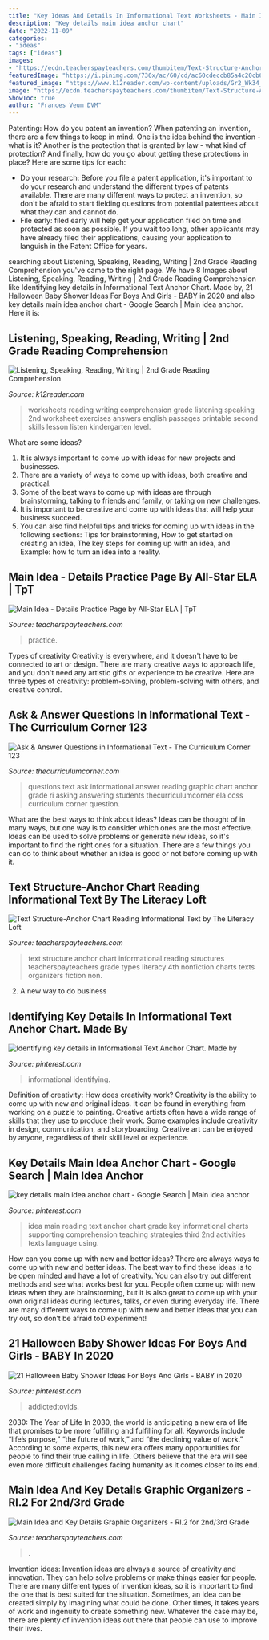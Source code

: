 ```yaml
---
title: "Key Ideas And Details In Informational Text Worksheets - Main Idea"
description: "Key details main idea anchor chart"
date: "2022-11-09"
categories:
- "ideas"
tags: ["ideas"]
images:
- "https://ecdn.teacherspayteachers.com/thumbitem/Text-Structure-Anchor-Chart-Reading-Informational-Text-1772652-1517657242/original-1772652-4.jpg"
featuredImage: "https://i.pinimg.com/736x/ac/60/cd/ac60cdeccb85a4c20cb679a607ed390e--reading-specialist-informational-texts.jpg"
featured_image: "https://www.k12reader.com/wp-content/uploads/Gr2_Wk34_Listening_Speaking_Reading_Writing.jpg"
image: "https://ecdn.teacherspayteachers.com/thumbitem/Text-Structure-Anchor-Chart-Reading-Informational-Text-1772652-1517657242/original-1772652-4.jpg"
ShowToc: true
author: "Frances Veum DVM"
---
```



Patenting: How do you patent an invention?
When patenting an invention, there are a few things to keep in mind. One is the idea behind the invention - what is it? Another is the protection that is granted by law - what kind of protection? And finally, how do you go about getting these protections in place? Here are some tips for each: 
- Do your research: Before you file a patent application, it's important to do your research and understand the different types of patents available. There are many different ways to protect an invention, so don't be afraid to start fielding questions from potential patentees about what they can and cannot do. 
- File early: filed early will help get your application filed on time and protected as soon as possible. If you wait too long, other applicants may have already filed their applications, causing your application to languish in the Patent Office for years.

	

		
searching about Listening, Speaking, Reading, Writing | 2nd Grade Reading Comprehension you've came to the right page. We have 8 Images about Listening, Speaking, Reading, Writing | 2nd Grade Reading Comprehension like Identifying key details in Informational Text Anchor Chart. Made by, 21 Halloween Baby Shower Ideas For Boys And Girls - BABY in 2020 and also key details main idea anchor chart - Google Search | Main idea anchor. Here it is:
		
    
## Listening, Speaking, Reading, Writing | 2nd Grade Reading Comprehension

<img loading=lazy src="https://www.k12reader.com/wp-content/uploads/Gr2_Wk34_Listening_Speaking_Reading_Writing.jpg" onerror="this.onerror=null;this.src='https://tse4.mm.bing.net/th?id=OIP.uFKXQamusnfoHXkfO_Y4hAAAAA&amp;pid=15.1';" alt="Listening, Speaking, Reading, Writing | 2nd Grade Reading Comprehension">

_Source: k12reader.com_

>worksheets reading writing comprehension grade listening speaking 2nd worksheet exercises answers english passages printable second skills lesson listen kindergarten level. 

	

What are some ideas?
1. It is always important to come up with ideas for new projects and businesses. 
2. There are a variety of ways to come up with ideas, both creative and practical. 
3. Some of the best ways to come up with ideas are through brainstorming, talking to friends and family, or taking on new challenges. 
4. It is important to be creative and come up with ideas that will help your business succeed. 
5. You can also find helpful tips and tricks for coming up with ideas in the following sections: Tips for brainstorming, How to get started on creating an idea, The key steps for coming up with an idea, and Example: how to turn an idea into a reality.

    
## Main Idea - Details Practice Page By All-Star ELA | TpT

<img loading=lazy src="https://ecdn.teacherspayteachers.com/thumbitem/Main-Idea-Details-Practice-Page-1565940228/original-352750-1.jpg" onerror="this.onerror=null;this.src='https://tse1.mm.bing.net/th?id=OIP.Wwx-m9rFNm_l46RL7YSrLgAAAA&amp;pid=15.1';" alt="Main Idea - Details Practice Page by All-Star ELA | TpT">

_Source: teacherspayteachers.com_

>practice. 

	

Types of creativity
Creativity is everywhere, and it doesn't have to be connected to art or design. There are many creative ways to approach life, and you don't need any artistic gifts or experience to be creative. Here are three types of creativity: problem-solving, problem-solving with others, and creative control.

    
## Ask &amp; Answer Questions In Informational Text - The Curriculum Corner 123

<img loading=lazy src="http://www.thecurriculumcorner.com/thecurriculumcorner123/wp-content/uploads/2014/04/askingansweringquestions-682x1024.jpg" onerror="this.onerror=null;this.src='https://tse3.mm.bing.net/th?id=OIP.eNKXkFKoFkax3nueYfZ_GQHaLH&amp;pid=15.1';" alt="Ask &amp; Answer Questions in Informational Text - The Curriculum Corner 123">

_Source: thecurriculumcorner.com_

>questions text ask informational answer reading graphic chart anchor grade ri asking answering students thecurriculumcorner ela ccss curriculum corner question. 

	

What are the best ways to think about ideas?
Ideas can be thought of in many ways, but one way is to consider which ones are the most effective. Ideas can be used to solve problems or generate new ideas, so it's important to find the right ones for a situation. There are a few things you can do to think about whether an idea is good or not before coming up with it.

    
## Text Structure-Anchor Chart Reading Informational Text By The Literacy Loft

<img loading=lazy src="https://ecdn.teacherspayteachers.com/thumbitem/Text-Structure-Anchor-Chart-Reading-Informational-Text-1772652-1517657242/original-1772652-4.jpg" onerror="this.onerror=null;this.src='https://tse2.mm.bing.net/th?id=OIP.pxwGYnwMCxs-m9IWbD5V3gAAAA&amp;pid=15.1';" alt="Text Structure-Anchor Chart Reading Informational Text by The Literacy Loft">

_Source: teacherspayteachers.com_

>text structure anchor chart informational reading structures teacherspayteachers grade types literacy 4th nonfiction charts texts organizers fiction non. 

	

2. A new way to do business 

    
## Identifying Key Details In Informational Text Anchor Chart. Made By

<img loading=lazy src="https://i.pinimg.com/736x/ac/60/cd/ac60cdeccb85a4c20cb679a607ed390e--reading-specialist-informational-texts.jpg" onerror="this.onerror=null;this.src='https://tse1.mm.bing.net/th?id=OIP.26gZP4QZE8Zf0XzBlzcO0wHaI0&amp;pid=15.1';" alt="Identifying key details in Informational Text Anchor Chart. Made by">

_Source: pinterest.com_

>informational identifying. 

	

Definition of creativity: How does creativity work?
Creativity is the ability to come up with new and original ideas. It can be found in everything from working on a puzzle to painting. Creative artists often have a wide range of skills that they use to produce their work. Some examples include creativity in design, communication, and storyboarding. Creative art can be enjoyed by anyone, regardless of their skill level or experience.

    
## Key Details Main Idea Anchor Chart - Google Search | Main Idea Anchor

<img loading=lazy src="https://i.pinimg.com/736x/3e/0f/88/3e0f885ca81ce4facb7a9a1ddb4d5f2f--reading-comprehension-comprehension-strategies.jpg" onerror="this.onerror=null;this.src='https://tse2.mm.bing.net/th?id=OIP.pLyK03ZaFJ_SlKdQtHeIMgHaJ6&amp;pid=15.1';" alt="key details main idea anchor chart - Google Search | Main idea anchor">

_Source: pinterest.com_

>idea main reading text anchor chart grade key informational charts supporting comprehension teaching strategies third 2nd activities texts language using. 

	

How can you come up with new and better ideas?
There are always ways to come up with new and better ideas. The best way to find these ideas is to be open minded and have a lot of creativity. You can also try out different methods and see what works best for you. People often come up with new ideas when they are brainstorming, but it is also great to come up with your own original ideas during lectures, talks, or even during everyday life. There are many different ways to come up with new and better ideas that you can try out, so don’t be afraid toD experiment!

    
## 21 Halloween Baby Shower Ideas For Boys And Girls - BABY In 2020

<img loading=lazy src="https://i.pinimg.com/originals/76/c2/07/76c207dc95cb18f9abc82f280681a46a.jpg" onerror="this.onerror=null;this.src='https://tse4.mm.bing.net/th?id=OIP.xZlgoVZr7s3xfrpmSF_k1QHaPZ&amp;pid=15.1';" alt="21 Halloween Baby Shower Ideas For Boys And Girls - BABY in 2020">

_Source: pinterest.com_

>addictedtovids. 

	

2030: The Year of Life
In 2030, the world is anticipating a new era of life that promises to be more fulfilling and fulfilling for all. Keywords include “life’s purpose,” “the future of work,” and “the declining value of work.” According to some experts, this new era offers many opportunities for people to find their true calling in life. Others believe that the era will see even more difficult challenges facing humanity as it comes closer to its end.

    
## Main Idea And Key Details Graphic Organizers - RI.2 For 2nd/3rd Grade

<img loading=lazy src="https://ecdn.teacherspayteachers.com/thumbitem/Main-Idea-and-Key-Details-3100755-1558955918/original-3100755-1.jpg" onerror="this.onerror=null;this.src='https://tse3.mm.bing.net/th?id=OIP.N9Ycb_Y_FytO9v5d5__VuAAAAA&amp;pid=15.1';" alt="Main Idea and Key Details Graphic Organizers - RI.2 for 2nd/3rd Grade">

_Source: teacherspayteachers.com_

>. 

	

Invention ideas:
Invention ideas are always a source of creativity and innovation. They can help solve problems or make things easier for people. There are many different types of invention ideas, so it is important to find the one that is best suited for the situation. Sometimes, an idea can be created simply by imagining what could be done. Other times, it takes years of work and ingenuity to create something new. Whatever the case may be, there are plenty of invention ideas out there that people can use to improve their lives.

